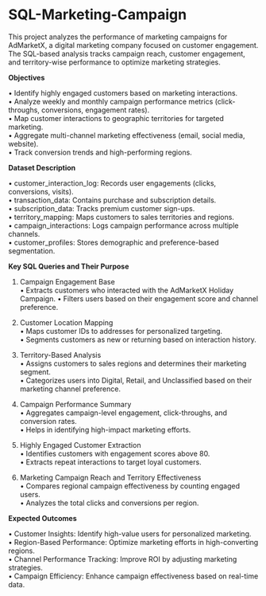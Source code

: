 # SQL-Marketing-Campaign

This project analyzes the performance of marketing campaigns for AdMarketX, a digital marketing company focused on customer engagement. The SQL-based analysis tracks campaign reach, customer engagement, and territory-wise performance to optimize marketing strategies.  

**Objectives**  

•	Identify highly engaged customers based on marketing interactions.  
•	Analyze weekly and monthly campaign performance metrics (click-throughs, conversions, engagement rates).  
•	Map customer interactions to geographic territories for targeted marketing.  
•	Aggregate multi-channel marketing effectiveness (email, social media, website).  
•	Track conversion trends and high-performing regions.  

**Dataset Description**

•	customer_interaction_log: Records user engagements (clicks, conversions, visits).  
•	transaction_data: Contains purchase and subscription details.  
•	subscription_data: Tracks premium customer sign-ups.  
•	territory_mapping: Maps customers to sales territories and regions.  
•	campaign_interactions: Logs campaign performance across multiple channels.  
•	customer_profiles: Stores demographic and preference-based segmentation.  

**Key SQL Queries and Their Purpose**  

1. Campaign Engagement Base  
•	Extracts customers who interacted with the AdMarketX Holiday Campaign. 
•	Filters users based on their engagement score and channel preference.

2. Customer Location Mapping  
•	Maps customer IDs to addresses for personalized targeting.  
•	Segments customers as new or returning based on interaction history.

3. Territory-Based Analysis  
•	Assigns customers to sales regions and determines their marketing segment.  
•	Categorizes users into Digital, Retail, and Unclassified based on their marketing channel preference.
 
4. Campaign Performance Summary  
•	Aggregates campaign-level engagement, click-throughs, and conversion rates.    
•	Helps in identifying high-impact marketing efforts.

5. Highly Engaged Customer Extraction   
•	Identifies customers with engagement scores above 80.  
•	Extracts repeat interactions to target loyal customers.

6. Marketing Campaign Reach and Territory Effectiveness  
•	Compares regional campaign effectiveness by counting engaged users.  
•	Analyzes the total clicks and conversions per region.
   
**Expected Outcomes**   

•	Customer Insights: Identify high-value users for personalized marketing.  
•	Region-Based Performance: Optimize marketing efforts in high-converting regions.  
•	Channel Performance Tracking: Improve ROI by adjusting marketing strategies.  
•	Campaign Efficiency: Enhance campaign effectiveness based on real-time data.  
